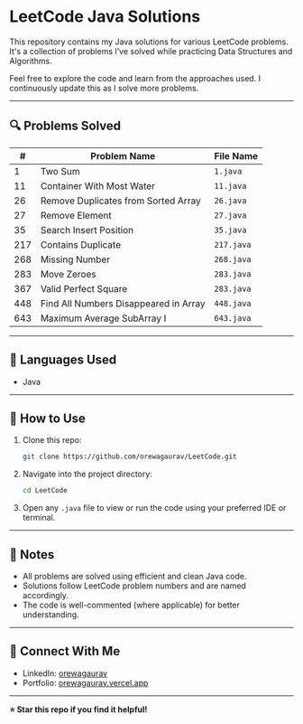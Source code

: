 
# LeetCode Java Solutions

This repository contains my Java solutions for various LeetCode problems. It's a collection of problems I’ve solved while practicing Data Structures and Algorithms.

Feel free to explore the code and learn from the approaches used. I continuously update this as I solve more problems.

---

## 🔍 Problems Solved

| #   | Problem Name                           | File Name     |
|-----|----------------------------------------|---------------|
| 1   | Two Sum                                | `1.java`      |
| 11  | Container With Most Water              | `11.java`     |
| 26  | Remove Duplicates from Sorted Array    | `26.java`     |
| 27  | Remove Element                         | `27.java`     |
| 35  | Search Insert Position                 | `35.java`     |
| 217 | Contains Duplicate                     | `217.java`    |
| 268 | Missing Number                         | `268.java`    |
| 283 | Move Zeroes                            | `283.java`    |
| 367 | Valid Perfect Square                   | `283.java`    |
| 448 | Find All Numbers Disappeared in Array  | `448.java`    |
| 643 | Maximum Average SubArray I             | `643.java`    |

---

## 🧠 Languages Used

- Java

---

## 🚀 How to Use

1. Clone this repo:
   ```bash
   git clone https://github.com/orewagaurav/LeetCode.git
   ```

2. Navigate into the project directory:
   ```bash
   cd LeetCode
   ```

3. Open any `.java` file to view or run the code using your preferred IDE or terminal.

---

## 📌 Notes

- All problems are solved using efficient and clean Java code.
- Solutions follow LeetCode problem numbers and are named accordingly.
- The code is well-commented (where applicable) for better understanding.

---

## 🔗 Connect With Me

- LinkedIn: [orewagaurav](https://linkedin.com/in/orewagaurav)
- Portfolio: [orewagaurav.vercel.app](https://orewagaurav.vercel.app)

---

**⭐ Star this repo if you find it helpful!**
